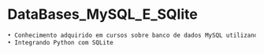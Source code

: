 # DataBases_MySQL_E_SQlite

```sh
• Conhecimento adquirido em cursos sobre banco de dados MySQL utilizando o DBeaver com os comandos SQL: DDL, DQL, DML E CRUD
• Integrando Python com SQLite

```
